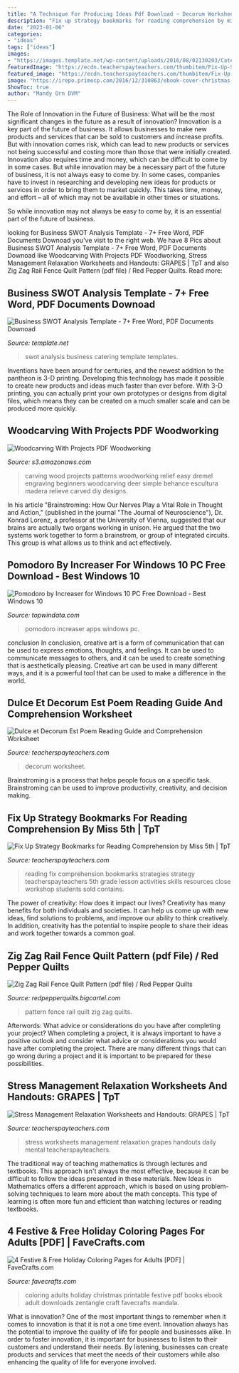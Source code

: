 ```yaml
---
title: "A Technique For Producing Ideas Pdf Download ~ Decorum Worksheet"
description: "Fix up strategy bookmarks for reading comprehension by miss 5th"
date: "2023-01-06"
categories:
- "ideas"
tags: ["ideas"]
images:
- "https://images.template.net/wp-content/uploads/2016/08/02130203/Catering-Business-SWOT-Analysis.jpg"
featuredImage: "https://ecdn.teacherspayteachers.com/thumbitem/Fix-Up-Strategies-for-Reading-Comprehension-1685734-1423167569/original-1685734-1.jpg"
featured_image: "https://ecdn.teacherspayteachers.com/thumbitem/Fix-Up-Strategies-for-Reading-Comprehension-1685734-1423167569/original-1685734-1.jpg"
image: "https://irepo.primecp.com/2016/12/310863/ebook-cover-christmas-coloring-pages_ExtraLarge1000_ID-2003737.jpg?v=2003737"
ShowToc: true
author: "Mandy Orn DVM"
---
```



The Role of Innovation in the Future of Business: What will be the most significant changes in the future as a result of innovation?
Innovation is a key part of the future of business. It allows businesses to make new products and services that can be sold to customers and increase profits. But with innovation comes risk, which can lead to new products or services not being successful and costing more than those that were initially created. Innovation also requires time and money, which can be difficult to come by in some cases.
But while innovation may be a necessary part of the future of business, it is not always easy to come by. In some cases, companies have to invest in researching and developing new ideas for products or services in order to bring them to market quickly. This takes time, money, and effort – all of which may not be available in other times or situations.

So while innovation may not always be easy to come by, it is an essential part of the future of business.

	

		
looking for Business SWOT Analysis Template - 7+ Free Word, PDF Documents Downoad you've visit to the right web. We have 8 Pics about Business SWOT Analysis Template - 7+ Free Word, PDF Documents Downoad like Woodcarving With Projects PDF Woodworking, Stress Management Relaxation Worksheets and Handouts: GRAPES | TpT and also Zig Zag Rail Fence Quilt Pattern (pdf file) / Red Pepper Quilts. Read more:
		
    
## Business SWOT Analysis Template - 7+ Free Word, PDF Documents Downoad

<img loading=lazy src="https://images.template.net/wp-content/uploads/2016/08/02130203/Catering-Business-SWOT-Analysis.jpg" onerror="this.onerror=null;this.src='https://tse4.mm.bing.net/th?id=OIP.Wi1JMoEW7K8lHmKECSgZFwHaJA&amp;pid=15.1';" alt="Business SWOT Analysis Template - 7+ Free Word, PDF Documents Downoad">

_Source: template.net_

>swot analysis business catering template templates. 

	

Inventions have been around for centuries, and the newest addition to the pantheon is 3-D printing. Developing this technology has made it possible to create new products and ideas much faster than ever before. With 3-D printing, you can actually print your own prototypes or designs from digital files, which means they can be created on a much smaller scale and can be produced more quickly.

    
## Woodcarving With Projects PDF Woodworking

<img loading=lazy src="https://m1.behance.net/rendition/modules/21725707/disp/6599c4d5471d2df5005adcdd5e783708.jpg" onerror="this.onerror=null;this.src='https://tse1.mm.bing.net/th?id=OIP.2oetrLC61I4BX96xCx5RpwHaMZ&amp;pid=15.1';" alt="Woodcarving With Projects PDF Woodworking">

_Source: s3.amazonaws.com_

>carving wood projects patterns woodworking relief easy dremel engraving beginners woodcarving deer simple behance escultura madera relieve carved diy designs. 

	

In his article "Brainstroming: How Our Nerves Play a Vital Role in Thought and Action," (published in the journal "The Journal of Neuroscience"), Dr. Konrad Lorenz, a professor at the University of Vienna, suggested that our brains are actually two organs working in unison. He argued that the two systems work together to form a brainstrom, or group of integrated circuits. This group is what allows us to think and act effectively.

    
## Pomodoro By Increaser For Windows 10 PC Free Download - Best Windows 10

<img loading=lazy src="https://store-images.s-microsoft.com/image/apps.17601.14625868339023177.86e9826a-c42e-4dc0-bf21-cbf23e638c78.801e936c-e7d1-4a41-9253-a4dfae835014?w=538&amp;h=303&amp;q=60" onerror="this.onerror=null;this.src='https://tse2.mm.bing.net/th?id=OIP.YW6zaicp4iumB7M_ywEPuwHaEK&amp;pid=15.1';" alt="Pomodoro by Increaser for Windows 10 PC Free Download - Best Windows 10">

_Source: topwindata.com_

>pomodoro increaser apps windows pc. 

	

conclusion
In conclusion, creative art is a form of communication that can be used to express emotions, thoughts, and feelings. It can be used to communicate messages to others, and it can be used to create something that is aesthetically pleasing. Creative art can be used in many different ways, and it is a powerful tool that can be used to make a difference in the world.

    
## Dulce Et Decorum Est Poem Reading Guide And Comprehension Worksheet

<img loading=lazy src="https://ecdn.teacherspayteachers.com/thumbitem/Dulce-et-Decorum-Est-Poem-Reading-Guide-Theme-Analysis-Comprehension-Questions-2240807-1588612266/original-2240807-3.jpg" onerror="this.onerror=null;this.src='https://tse1.mm.bing.net/th?id=OIP.lKWPpDMXrv8N4vZrP_CtZQAAAA&amp;pid=15.1';" alt="Dulce et Decorum Est Poem Reading Guide and Comprehension Worksheet">

_Source: teacherspayteachers.com_

>decorum worksheet. 

	

Brainstroming is a process that helps people focus on a specific task. Brainstroming can be used to improve productivity, creativity, and decision making.

    
## Fix Up Strategy Bookmarks For Reading Comprehension By Miss 5th | TpT

<img loading=lazy src="https://ecdn.teacherspayteachers.com/thumbitem/Fix-Up-Strategies-for-Reading-Comprehension-1685734-1423167569/original-1685734-1.jpg" onerror="this.onerror=null;this.src='https://tse4.mm.bing.net/th?id=OIP.UhU4vb-dcVbJ1z899pg9CQAAAA&amp;pid=15.1';" alt="Fix Up Strategy Bookmarks for Reading Comprehension by Miss 5th | TpT">

_Source: teacherspayteachers.com_

>reading fix comprehension bookmarks strategies strategy teacherspayteachers 5th grade lesson activities skills resources close workshop students sold contains. 

	

The power of creativity: How does it impact our lives?
Creativity has many benefits for both individuals and societies. It can help us come up with new ideas, find solutions to problems, and improve our ability to think creatively. In addition, creativity has the potential to inspire people to share their ideas and work together towards a common goal.

    
## Zig Zag Rail Fence Quilt Pattern (pdf File) / Red Pepper Quilts

<img loading=lazy src="https://assets.bigcartel.com/product_images/53188331/Zig_Zag_Rail_Fence_Pattern.jpg" onerror="this.onerror=null;this.src='https://tse2.mm.bing.net/th?id=OIP.4VfFqSdor7XiHhrP8oBrjwHaJt&amp;pid=15.1';" alt="Zig Zag Rail Fence Quilt Pattern (pdf file) / Red Pepper Quilts">

_Source: redpepperquilts.bigcartel.com_

>pattern fence rail quilt zig zag quilts. 

	

Afterwords: What advice or considerations do you have after completing your project?
When completing a project, it is always important to have a positive outlook and consider what advice or considerations you would have after completing the project. There are many different things that can go wrong during a project and it is important to be prepared for these possibilities.

    
## Stress Management Relaxation Worksheets And Handouts: GRAPES | TpT

<img loading=lazy src="https://ecdn.teacherspayteachers.com/thumbitem/Daily-Stress-Management-and-Relaxation-Worksheets-GRAPES-3070004-1527729526/original-3070004-2.jpg" onerror="this.onerror=null;this.src='https://tse1.mm.bing.net/th?id=OIP.Uk5yS0gTLeUapmBTolQg5wAAAA&amp;pid=15.1';" alt="Stress Management Relaxation Worksheets and Handouts: GRAPES | TpT">

_Source: teacherspayteachers.com_

>stress worksheets management relaxation grapes handouts daily mental teacherspayteachers. 

	

The traditional way of teaching mathematics is through lectures and textbooks. This approach isn't always the most effective, because it can be difficult to follow the ideas presented in these materials. New Ideas in Mathematics offers a different approach, which is based on using problem-solving techniques to learn more about the math concepts. This type of learning is often more fun and efficient than watching lectures or reading textbooks.

    
## 4 Festive &amp; Free Holiday Coloring Pages For Adults [PDF] | FaveCrafts.com

<img loading=lazy src="https://irepo.primecp.com/2016/12/310863/ebook-cover-christmas-coloring-pages_ExtraLarge1000_ID-2003737.jpg?v=2003737" onerror="this.onerror=null;this.src='https://tse2.mm.bing.net/th?id=OIP.ToJnvr66YNjqV4R-g-9uDQHaJl&amp;pid=15.1';" alt="4 Festive &amp; Free Holiday Coloring Pages for Adults [PDF] | FaveCrafts.com">

_Source: favecrafts.com_

>coloring adults holiday christmas printable festive pdf books ebook adult downloads zentangle craft favecrafts mandala. 

	

What is innovation?
One of the most important things to remember when it comes to innovation is that it is not a one time event. Innovation always has the potential to improve the quality of life for people and businesses alike. In order to foster innovation, it is important for businesses to listen to their customers and understand their needs. By listening, businesses can create products and services that meet the needs of their customers while also enhancing the quality of life for everyone involved.

